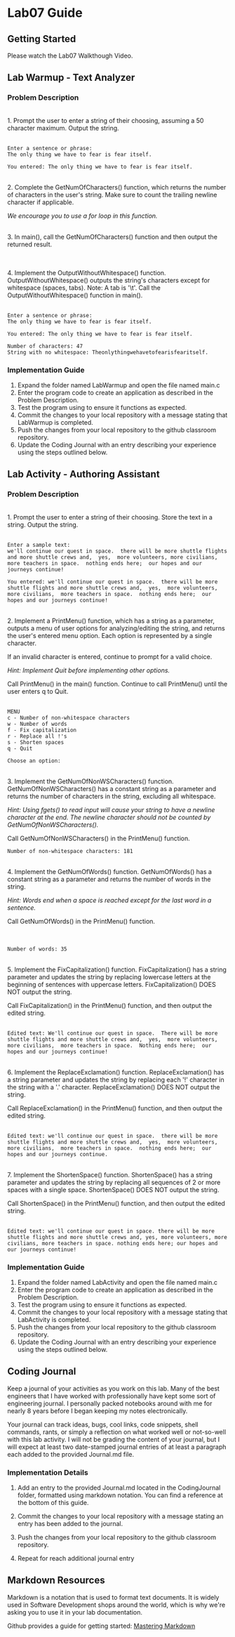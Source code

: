 # Lab07 Guide
## Getting Started

Please watch the Lab07 Walkthough Video.

## Lab Warmup - Text Analyzer
### Problem Description
<br />
1. Prompt the user to enter a string of their choosing, assuming a 50 character maximum. Output the string. 
<br /><br />

```
Enter a sentence or phrase:
The only thing we have to fear is fear itself.

You entered: The only thing we have to fear is fear itself.

```
<br />
2. Complete the GetNumOfCharacters() function, which returns the number of characters in the user's string. Make sure to count the trailing newline character if applicable. 

*We encourage you to use a for loop in this function.*  

<br />
3. In main(), call the GetNumOfCharacters() function and then output the returned result. 

<br /><br />
4. Implement the OutputWithoutWhitespace() function. OutputWithoutWhitespace() outputs the string's characters except for whitespace (spaces, tabs). Note: A tab is '\t'. Call the OutputWithoutWhitespace() function in main(). 
<br /><br />

```
Enter a sentence or phrase:
The only thing we have to fear is fear itself.

You entered: The only thing we have to fear is fear itself.

Number of characters: 47
String with no whitespace: Theonlythingwehavetofearisfearitself.

```


### Implementation Guide
1. Expand the folder named LabWarmup and open the file named main.c
2. Enter the program code to create an application as described in the Problem Description.
3. Test the program using to ensure it functions as expected.
4. Commit the changes to your local repository with a message stating that LabWarmup is completed.
5. Push the changes from your local repository to the github classroom repository.
6. Update the Coding Journal with an entry describing your experience using the steps outlined below.


## Lab Activity - Authoring Assistant
### Problem Description
<br />
1. Prompt the user to enter a string of their choosing. Store the text in a string. Output the string.  
<br /><br />

```
Enter a sample text:
we'll continue our quest in space.  there will be more shuttle flights and more shuttle crews and,  yes,  more volunteers, more civilians,  more teachers in space.  nothing ends here;  our hopes and our journeys continue!

You entered: we'll continue our quest in space.  there will be more shuttle flights and more shuttle crews and,  yes,  more volunteers, more civilians,  more teachers in space.  nothing ends here;  our hopes and our journeys continue!
```
<br />
2. Implement a PrintMenu() function, which has a string as a parameter, outputs a menu of user options for analyzing/editing the string, and returns the user's entered menu option.  Each option is represented by a single character. 

If an invalid character is entered, continue to prompt for a valid choice. 

*Hint: Implement Quit before implementing other options.*

Call PrintMenu() in the main() function. Continue to call PrintMenu() until the user enters q to Quit. 
<br /><br />

```
MENU
c - Number of non-whitespace characters
w - Number of words
f - Fix capitalization
r - Replace all !'s
s - Shorten spaces
q - Quit

Choose an option:

```
<br />
3. Implement the GetNumOfNonWSCharacters() function. GetNumOfNonWSCharacters() has a constant string as a parameter and returns the number of characters in the string, excluding all whitespace. 

*Hint: Using fgets() to read input will cause your string to have a newline character at the end. The newline character should not be counted by GetNumOfNonWSCharacters().* 

Call GetNumOfNonWSCharacters() in the PrintMenu() function. 
<br />

```
Number of non-whitespace characters: 181
```
<br />
4. Implement the GetNumOfWords() function. GetNumOfWords() has a constant string as a parameter and returns the number of words in the string. 

*Hint: Words end when a space is reached except for the last word in a sentence.* 

Call GetNumOfWords() in the PrintMenu() function.  
<br /><br />

```
Number of words: 35
```
<br />
5. Implement the FixCapitalization() function. FixCapitalization() has a string parameter and updates the string by replacing lowercase letters at the beginning of sentences with uppercase letters. FixCapitalization() DOES NOT output the string. 

Call FixCapitalization() in the PrintMenu() function, and then output the edited string. 
<br /><br />

```
Edited text: We'll continue our quest in space.  There will be more shuttle flights and more shuttle crews and,  yes,  more volunteers, more civilians,  more teachers in space.  Nothing ends here;  our hopes and our journeys continue!
```
<br />
6. Implement the ReplaceExclamation() function. ReplaceExclamation() has a string parameter and updates the string by replacing each '!' character in the string with a '.' character. ReplaceExclamation() DOES NOT output the string. 

Call ReplaceExclamation() in the PrintMenu() function, and then output the edited string. 
<br /><br />

```
Edited text: we'll continue our quest in space.  there will be more shuttle flights and more shuttle crews and,  yes,  more volunteers, more civilians,  more teachers in space.  nothing ends here;  our hopes and our journeys continue.
```
<br />
7. Implement the ShortenSpace() function. ShortenSpace() has a string parameter and updates the string by replacing all sequences of 2 or more spaces with a single space. ShortenSpace() DOES NOT output the string. 

Call ShortenSpace() in the PrintMenu() function, and then output the edited string.
<br /><br />

```
Edited text: we'll continue our quest in space. there will be more shuttle flights and more shuttle crews and, yes, more volunteers, more civilians, more teachers in space. nothing ends here; our hopes and our journeys continue!
```

### Implementation Guide
1. Expand the folder named LabActivity and open the file named main.c
2. Enter the program code to create an application as described in the Problem Description.
3. Test the program using to ensure it functions as expected.
4. Commit the changes to your local repository with a message stating that LabActivity is completed.
5. Push the changes from your local repository to the github classroom repository.
6. Update the Coding Journal with an entry describing your experience using the steps outlined below.

## Coding Journal
Keep a journal of your activities as you work on this lab. Many of the best engineers that I have worked with professionally have kept some sort of engineering journal. I personally packed notebooks around with me for nearly 8 years before I began keeping my notes electronically.   

Your journal can track ideas, bugs, cool links, code snippets, shell commands, rants, or simply a reflection on what worked well or not-so-well with this lab activity. I will not be grading the content of your journal, but I will expect at least two date-stamped journal entries of at least a paragraph each added to the provided Journal.md file.

### Implementation Details
1. Add an entry to the provided Journal.md located in the CodingJournal folder, formatted using markdown notation. You can find a reference at the bottom of this guide.

2. Commit the changes to your local repository with a message stating an entry has been added to the journal.
3. Push the changes from your local repository to the github classroom repository.
4. Repeat for reach additional journal entry
## Markdown Resources
Markdown is a notation that is used to format text documents.  It is widely used in Software Development shops around the world, which is why we're asking you to use it in your lab documentation.  

Github provides a guide for getting started:  [Mastering Markdown](https://guides.github.com/features/mastering-markdown/)